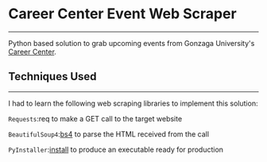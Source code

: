 # Career Center Event Web Scraper

---

Python based solution to grab upcoming events from Gonzaga University's [Career Center](https://www.gonzaga.edu/student-life/career-services).  

## Techniques Used

---

I had to learn the following web scraping libraries to implement this solution:

`Requests`:req to make a GET call to the target website

`BeautifulSoup4`:[bs4] to parse the HTML received from the call

`PyInstaller`:[install] to produce an executable ready for production



[req]:http://docs.python-requests.org/en/master/
[bs4]:https://pypi.org/project/beautifulsoup4/
[install]:https://www.pyinstaller.org/

